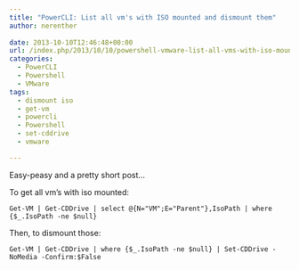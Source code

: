 ```yaml
---
title: "PowerCLI: List all vm's with ISO mounted and dismount them"
author: nerenther
 
date: 2013-10-10T12:46:48+00:00
url: /index.php/2013/10/10/powershell-vmware-list-all-vms-with-iso-mounted-and-dismount-them/
categories:
  - PowerCLI
  - Powershell
  - VMware
tags:
  - dismount iso
  - get-vm
  - powercli
  - Powershell
  - set-cddrive
  - vmware

---
```

Easy-peasy and a pretty short post&#8230;

To get all vm&#8217;s with iso mounted:

 ```
Get-VM | Get-CDDrive | select @{N="VM";E="Parent"},IsoPath | where {$_.IsoPath -ne $null} 
```

Then, to dismount those:

 ```
Get-VM | Get-CDDrive | where {$_.IsoPath -ne $null} | Set-CDDrive -NoMedia -Confirm:$False 
```